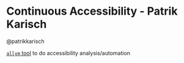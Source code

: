 # Continuous Accessibility - Patrik Karisch
@patrikkarisch

[`allym` tool](https://github.com/liip/TheA11yMachine) to do accessibility analysis/automation


